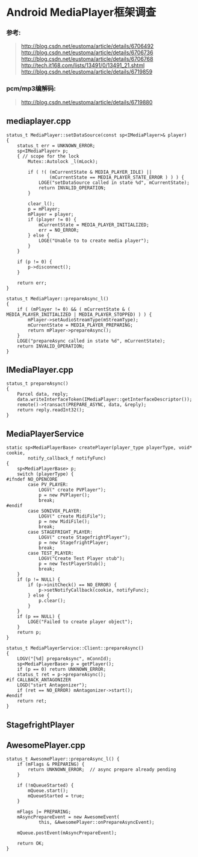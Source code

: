 # Android MediaPlayer框架调查 #

### 参考:  
>http://blog.csdn.net/eustoma/article/details/6706492
>http://blog.csdn.net/eustoma/article/details/6706736
>http://blog.csdn.net/eustoma/article/details/6706768
>http://tech.it168.com/lists/13491/0/13491_21.shtml
>http://blog.csdn.net/eustoma/article/details/6719859  
  
### pcm/mp3编解码:  
>http://blog.csdn.net/eustoma/article/details/6719880

## mediaplayer.cpp ##  
```
status_t MediaPlayer::setDataSource(const sp<IMediaPlayer>& player)
{
    status_t err = UNKNOWN_ERROR;
    sp<IMediaPlayer> p;
    { // scope for the lock
        Mutex::Autolock _l(mLock);

        if ( !( (mCurrentState & MEDIA_PLAYER_IDLE) ||
                (mCurrentState == MEDIA_PLAYER_STATE_ERROR ) ) ) {
            LOGE("setDataSource called in state %d", mCurrentState);
            return INVALID_OPERATION;
        }

        clear_l();
        p = mPlayer;
        mPlayer = player;
        if (player != 0) {
            mCurrentState = MEDIA_PLAYER_INITIALIZED;
            err = NO_ERROR;
        } else {
            LOGE("Unable to to create media player");
        }
    }

    if (p != 0) {
        p->disconnect();
    }

    return err;
}

status_t MediaPlayer::prepareAsync_l()
{
    if ( (mPlayer != 0) && ( mCurrentState & ( MEDIA_PLAYER_INITIALIZED | MEDIA_PLAYER_STOPPED) ) ) {
        mPlayer->setAudioStreamType(mStreamType);
        mCurrentState = MEDIA_PLAYER_PREPARING;
        return mPlayer->prepareAsync();
    }
    LOGE("prepareAsync called in state %d", mCurrentState);
    return INVALID_OPERATION;
}
```

## IMediaPlayer.cpp ##  
```
status_t prepareAsync()
{
	Parcel data, reply;
	data.writeInterfaceToken(IMediaPlayer::getInterfaceDescriptor());
	remote()->transact(PREPARE_ASYNC, data, &reply);
	return reply.readInt32();
}
```

## MediaPlayerService ##  

```
static sp<MediaPlayerBase> createPlayer(player_type playerType, void* cookie,
        notify_callback_f notifyFunc)
{
    sp<MediaPlayerBase> p;
    switch (playerType) {
#ifndef NO_OPENCORE
        case PV_PLAYER:
            LOGV(" create PVPlayer");
            p = new PVPlayer();
            break;
#endif
        case SONIVOX_PLAYER:
            LOGV(" create MidiFile");
            p = new MidiFile();
            break;
        case STAGEFRIGHT_PLAYER:
            LOGV(" create StagefrightPlayer");
            p = new StagefrightPlayer;
            break;
        case TEST_PLAYER:
            LOGV("Create Test Player stub");
            p = new TestPlayerStub();
            break;
    }
    if (p != NULL) {
        if (p->initCheck() == NO_ERROR) {
            p->setNotifyCallback(cookie, notifyFunc);
        } else {
            p.clear();
        }
    }
    if (p == NULL) {
        LOGE("Failed to create player object");
    }
    return p;
}

status_t MediaPlayerService::Client::prepareAsync()
{
    LOGV("[%d] prepareAsync", mConnId);
    sp<MediaPlayerBase> p = getPlayer();
    if (p == 0) return UNKNOWN_ERROR;
    status_t ret = p->prepareAsync();
#if CALLBACK_ANTAGONIZER
    LOGD("start Antagonizer");
    if (ret == NO_ERROR) mAntagonizer->start();
#endif
    return ret;
}
```
## StagefrightPlayer ##  
## AwesomePlayer.cpp ##  
```
status_t AwesomePlayer::prepareAsync_l() {
    if (mFlags & PREPARING) {
        return UNKNOWN_ERROR;  // async prepare already pending
    }

    if (!mQueueStarted) {
        mQueue.start();
        mQueueStarted = true;
    }

    mFlags |= PREPARING;
    mAsyncPrepareEvent = new AwesomeEvent(
            this, &AwesomePlayer::onPrepareAsyncEvent);

    mQueue.postEvent(mAsyncPrepareEvent);

    return OK;
}  
```


